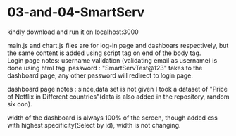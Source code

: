 # 03-and-04-SmartServ
 
kindly download and run it on localhost:3000

main.js and chart.js files are for log-in page and dashboars respectively, but the same content is added using script tag on end of the body tag.
\
Login page notes:
username validation (validating email as username) is done using html tag.
password : "SmartServTest@123" takes to the dashboard page, any other password will redirect to login page.


dashboard page notes :
since,data set is not given I took a dataset of "Price of Netflix in Different countries"(data is also added in the repository, random six con).

width of the dashboard is always 100% of the screen, though added css with highest specificity(Select by id), width is not changing.
